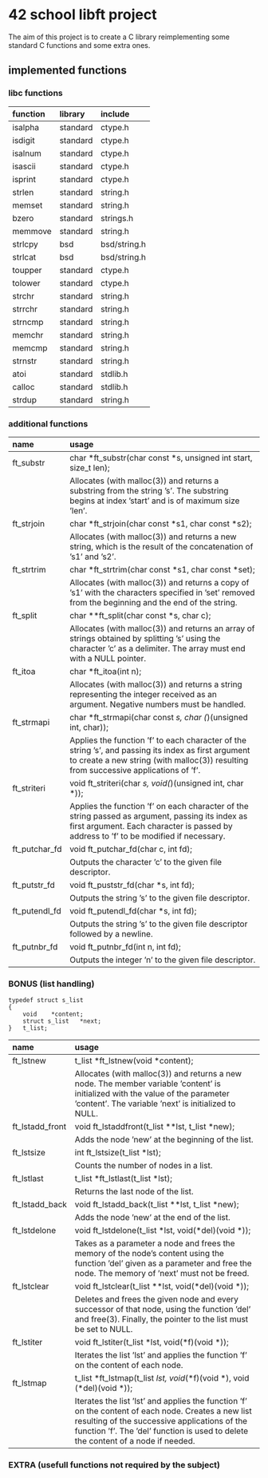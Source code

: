# 42 school libft project

The aim of this project is to create a C library reimplementing some standard C functions
and some extra ones.

## implemented functions
### libc functions

| function | library | include |
|:---------|:--------|:--------|
| isalpha | standard | ctype.h |
| isdigit | standard | ctype.h |
|isalnum | standard | ctype.h |
|isascii | standard | ctype.h |
|isprint | standard | ctype.h |
|strlen | standard | string.h |
|memset | standard | string.h |
|bzero | standard | strings.h |
|memmove | standard | string.h |
|strlcpy | bsd | bsd/string.h |
|strlcat | bsd | bsd/string.h |
|toupper | standard | ctype.h |
|tolower | standard | ctype.h |
|strchr | standard | string.h |
|strrchr | standard | string.h |
|strncmp | standard | string.h |
|memchr | standard | string.h |
|memcmp | standard | string.h |
|strnstr | standard | string.h |
|atoi | standard | stdlib.h |
|calloc | standard | stdlib.h |
|strdup | standard | string.h |


### additional functions
|name|usage|
|:----------------|:---------|
|ft_substr | char *ft_substr(char const *s, unsigned int start, size_t len);
| | Allocates (with malloc(3)) and returns a substring from the string ’s’. The substring begins at index ’start’ and is of maximum size ’len’.|
|ft_strjoin | char *ft_strjoin(char const *s1, char const *s2);|
| | Allocates (with malloc(3)) and returns a new string, which is the result of the concatenation of ’s1’ and ’s2’.|
|ft_strtrim | char *ft_strtrim(char const *s1, char const *set);|
| | Allocates (with malloc(3)) and returns a copy of ’s1’ with the characters specified in ’set’ removed from the beginning and the end of the string.|
|ft_split | char **ft_split(char const *s, char c);|
| | Allocates (with malloc(3)) and returns an array of strings obtained by splitting ’s’ using the character ’c’ as a delimiter. The array must end with a NULL pointer.|
|ft_itoa | char *ft_itoa(int n);|
| | Allocates (with malloc(3)) and returns a string representing the integer received as an argument. Negative numbers must be handled.|
|ft_strmapi | char *ft_strmapi(char const *s, char (*)(unsigned int, char));|
| | Applies the function ’f’ to each character of the string ’s’, and passing its index as first argument to create a new string (with malloc(3)) resulting from successive applications of ’f’.|
|ft_striteri | void ft_striteri(char *s, void(*)(unsigned int, char *));|
| | Applies the function ’f’ on each character of the string passed as argument, passing its index as first argument. Each character is passed by address to ’f’ to be modified if necessary.|
|ft_putchar_fd | void ft_putchar_fd(char c, int fd);|
| | Outputs the character ’c’ to the given file descriptor.                                                                                                              |
|ft_putstr_fd | void ft_puststr_fd(char *s, int fd);|
| | Outputs the string ’s’ to the given file descriptor.|
|ft_putendl_fd | void ft_putendl_fd(char *s, int fd);|
| | Outputs the string ’s’ to the given file descriptor followed by a newline.|
|ft_putnbr_fd | void ft_putnbr_fd(int n, int fd);|
| | Outputs the integer ’n’ to the given file descriptor.|


### BONUS (list handling)
```
typedef struct s_list
{
	void	*content;
	struct s_list	*next;
}	t_list;
```

|name|usage|
|:----------------|:---------|
|ft_lstnew | t_list *ft_lstnew(void *content);|
| | Allocates (with malloc(3)) and returns a new node. The member variable ’content’ is initialized with the value of the parameter ’content’. The variable ’next’ is initialized to NULL.|
|ft_lstadd_front | void ft_lstaddfront(t_list **lst, t_list *new);|
| | Adds the node ’new’ at the beginning of the list.|
|ft_lstsize | int ft_lstsize(t_list *lst);|
| | Counts the number of nodes in a list.|
|ft_lstlast | t_list *ft_lstlast(t_list *lst);|
| | Returns the last node of the list.|
|ft_lstadd_back | void ft_lstadd_back(t_list **lst, t_list *new);|
| | Adds the node ’new’ at the end of the list.|
|ft_lstdelone | void ft_lstdelone(t_list *lst, void(*del)(void *));|
| | Takes as a parameter a node and frees the memory of the node’s content using the function ’del’ given as a parameter and free the node. The memory of ’next’ must not be freed.|
|ft_lstclear | void ft_lstclear(t_list **lst, void(*del)(void *));|
| | Deletes and frees the given node and every successor of that node, using the function ’del’ and free(3). Finally, the pointer to the list must be set to NULL.|
|ft_lstiter | void ft_lstiter(t_list *lst, void(*f)(void *));|
| | Iterates the list ’lst’ and applies the function ’f’ on the content of each node.|
|ft_lstmap | t_list *ft_lstmap(t_list *lst, void*(*f)(void *), void (*del)(void *));|
| | Iterates the list ’lst’ and applies the function ’f’ on the content of each node. Creates a new list resulting of the successive applications of the function ’f’. The ’del’ function is used to delete the content of a node if needed.|


### EXTRA (usefull functions not required by the subject)
